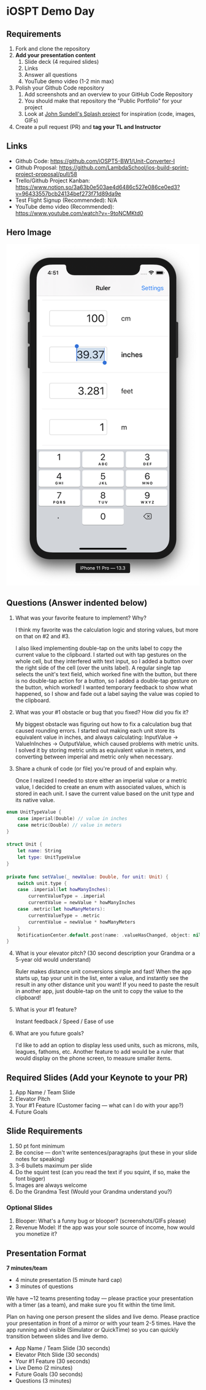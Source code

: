 # iOSPT Demo Day

## Requirements

1. Fork and clone the repository
2. **Add your presentation content**
    1. Slide deck (4 required slides)
    2. Links
    3. Answer all questions 
    4. YouTube demo video (1-2 min max)
3. Polish your Github Code repository
    1. Add screenshots and an overview to your GitHub Code Repository
    2. You should make that repository the "Public Portfolio" for your project
    3. Look at [John Sundell's Splash project](https://github.com/JohnSundell/Splash) for inspiration (code, images, GIFs)
4. Create a pull request (PR) and **tag your TL and Instructor**

## Links

* Github Code: https://github.com/iOSPT5-BW1/Unit-Converter-I
* Github Proposal: https://github.com/LambdaSchool/ios-build-sprint-project-proposal/pull/58
* Trello/Github Project Kanban: https://www.notion.so/3a63b0e503ae4d6486c527e086ce0ed3?v=96433557bcb24134bef273f71d89da9e
* Test Flight Signup (Recommended): N/A
* YouTube demo video (Recommended): https://www.youtube.com/watch?v=-9toNCMKtd0

## Hero Image

![app screenshot](hero2.png)

## Questions (Answer indented below)

1. What was your favorite feature to implement? Why?

    I think my favorite was the calculation logic and storing values, but more on that on #2 and #3.

    I also liked implementing double-tap on the units label to copy the current value to the clipboard. I started out with tap gestures on the whole cell, but they interfered with text input, so I added a button over the right side of the cell (over the units label). A regular single tap selects the unit's text field, which worked fine with the button, but there is no double-tap action for a button, so I added a double-tap gesture on the button, which worked! I wanted temporary feedback to show what happened, so I show and fade out a label saying the value was copied to the clipboard.

2. What was your #1 obstacle or bug that you fixed? How did you fix it?

    My biggest obstacle was figuring out how to fix a calculation bug that caused rounding errors. I started out making each unit store its equivalent value in inches, and always calculating: InputValue -> ValueInInches -> OutputValue, which caused problems with metric units. I solved it by storing metric units as equivalent value in meters, and converting between imperial and metric only when necessary.
  
3. Share a chunk of code (or file) you're proud of and explain why.

    Once I realized I needed to store either an imperial value or a metric value, I decided to create an enum with associated values, which is stored in each unit. I save the current value based on the unit type and its native value.

```swift
enum UnitTypeValue {
    case imperial(Double) // value in inches
    case metric(Double) // value in meters
}

struct Unit {
    let name: String
    let type: UnitTypeValue
}

private func setValue(_ newValue: Double, for unit: Unit) {
    switch unit.type {
    case .imperial(let howManyInches):
        currentValueType = .imperial
        currentValue = newValue * howManyInches
    case .metric(let howManyMeters):
        currentValueType = .metric
        currentValue = newValue * howManyMeters
    }
    NotificationCenter.default.post(name: .valueHasChanged, object: nil)
}
```
  
4. What is your elevator pitch? (30 second description your Grandma or a 5-year old would understand)

    Ruler makes distance unit conversions simple and fast! When the app starts up, tap your unit in the list, enter a value, and instantly see the result in any other distance unit you want! If you need to paste the result in another app, just double-tap on the unit to copy the value to the clipboard!
  
5. What is your #1 feature?

    Instant feedback / Speed / Ease of use
  
6. What are you future goals?

    I'd like to add an option to display less used units, such as microns, mils, leagues, fathoms, etc. Another feature to add would be a ruler that would display on the phone screen, to measure smaller items.

## Required Slides (Add your Keynote to your PR)

1. App Name / Team Slide
2. Elevator Pitch
3. Your #1 Feature (Customer facing — what can I do with your app?)
4. Future Goals

## Slide Requirements

1. 50 pt font minimum
2. Be concise — don't write sentences/paragraphs (put these in your slide notes for speaking)
3. 3-6 bullets maximum per slide
4. Do the squint test (can you read the text if you squint, if so, make the font bigger)
6. Images are always welcome
7. Do the Grandma Test (Would your Grandma understand you?)

### Optional Slides

1. Blooper: What's a funny bug or blooper? (screenshots/GIFs please)
2. Revenue Model: If the app was your sole source of income, how would you monetize it?

## Presentation Format

**7 minutes/team**

* 4 minute presentation (5 minute hard cap)
* 3 minutes of questions

We have ~12 teams presenting today — please practice your presentation with a timer (as a team), and make sure you fit within the time limit.

Plan on having one person present the slides and live demo. Please practice your presentation in front of a mirror or with your team 2-5 times. Have the app running and visible (Simulator or QuickTime) so you can quickly transition between slides and live demo.

* App Name / Team Slide (30 seconds)
* Elevator Pitch Slide (30 seconds)
* Your #1 Feature (30 seconds)
* Live Demo (2 minutes)
* Future Goals (30 seconds)
* Questions (3 minutes)
